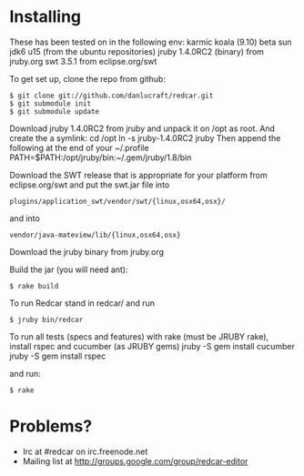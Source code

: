 
Installing
==========
These has been tested on in the following env:
karmic koala (9.10) beta 
sun jdk6 u15 (from the ubuntu repositories)
jruby 1.4.0RC2 (binary) from jruby.org
swt 3.5.1 from eclipse.org/swt

To get set up, clone the repo from github:

    $ git clone git://github.com/danlucraft/redcar.git
    $ git submodule init
    $ git submodule update

Download jruby 1.4.0RC2 from jruby and unpack it on /opt as root.
And create the a symlink:
cd /opt
ln -s jruby-1.4.0RC2 jruby
Then append the following at the end of your ~/.profile
PATH=$PATH:/opt/jruby/bin:~/.gem/jruby/1.8/bin

Download the SWT release that is appropriate for your platform from
eclipse.org/swt and put the swt.jar file into

    plugins/application_swt/vendor/swt/{linux,osx64,osx}/
    
and into 

    vendor/java-mateview/lib/{linux,osx64,osx}

Download the jruby binary from jruby.org 

Build the jar (you will need ant):

    $ rake build

To run Redcar stand in redcar/ and run

    $ jruby bin/redcar

To run all tests (specs and features) with rake (must be JRUBY rake),  
install rspec and cucumber (as JRUBY gems) 
jruby -S gem install cucumber
jruby -S gem install rspec

and run:

    $ rake

Problems?
=========

 * Irc at #redcar on irc.freenode.net
 * Mailing list at http://groups.google.com/group/redcar-editor

